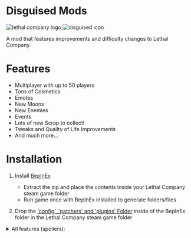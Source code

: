 # Disguised Mods
![lethal company logo](https://tawk.link/637ce062b0d6371309d07b8c/kb/attachments/InodhMEIMa.jpg) ![disguised icon](https://tawk.link/637ce062b0d6371309d07b8c/kb/attachments/jxl26fMNy6.png)

A mod that features improvements and difficulty changes to Lethal Company.


# Features
- Multiplayer with up to 50 players
- Tons of Cosmetics
- Emotes
- New Moons
- New Enemies
- Events
- Lots of new Scrap to collect!
- Tweaks and Quality of Life Improvements
- And much more...


# Installation
1. Install [BepInEx](https://github.com/BepInEx/BepInEx/releases/latest)
    - Extract the zip and place the contents inside your Lethal Company steam game folder
    - Run game once with BepInEx installed to generate folders/files
    
2. Drop the ['config', 'patchers' and 'plugins' Folder](https://github.com/disguised04/LethalCompany/releases/latest/download/DisguisedMod.zip) inside of the BepInEx folder in the Lethal Company steam game folder


<details>
  <summary>All features (spoilers):</summary>
- MoreCompany for servers of up to 50 players
- Bracken remodelled to Freddy Fazbear
- Metal Pipe sound on metallic item drop
- Yippee Hoarding Bugs
- Emotes
- Suits
- 15 new moons
- New Interiors for the moons
- Coilheads turn to stare at you when looking at them
- Laser Pointers detonate landmines
- Removes the mask from the mimic
- Mimics take the appearance of players
- Mimics no longer raise their hands
- Bodies in close proximity of a mask have a chance of being possessed
- Fake Fire Escapes may make you their lunch
- Ability to spectate enemies when dead
- Monsters mimic the voices of your friends
- The facility will begin to meltdown if the apparatus is taken
- Add the 'Geiger Counter' item which can be used to find the apparatus
- New items and decorations
- Push your friends using the interaction key
- Unique events each time you land on a moon
- Increased monster spawn rates
- All moons can spawn all enemies
- Increased loot drop rates
- Moon Heat increases the more you visit a moon
- Improved Spray Paint
- Ship Loot Calculator
- Flashlight Toggle Hotkey (default F)
- Walkie Hotkey (default R)
- Health displayed in HUD
- Look all the way down
- Chat Commands
- Players can join whenever the ship is in orbit
- Jester plays the song 'Freebird' when winding up and chasing
- Hoarding bugs can use items
- Hoarding bugs drop items held on death
- Flies spawn over dead bodies
- Key items are now kept when using teleporters (scrap is still lost)
- Improved performance report including cause of death
- More monitors in the ship to display extra information
- The dropship arrives faster
- Now face away from the door when going through a fire exit
- All moons are free to go to
- Seamless skipping of intro/menu screens
- Patches out the delay when jumping
- Create additional save slots
- Rename saves
- Discord Rich Presence support in-game
- Remove the limit of items that can be placed on the deposit desk at the company building
- Additional graphics settings such as resolution, anti-aliasing, fog quality etc
- Muted indicator and customisable toggle mute hotkey
- Displays an icon when detecting voice activity
- Fit more characters into transmissions with the signal translator
- Hide the 'Mod List' popup that shows when a player joins
- Pathfinding and Proximity Chat Lag fixes
</details>
